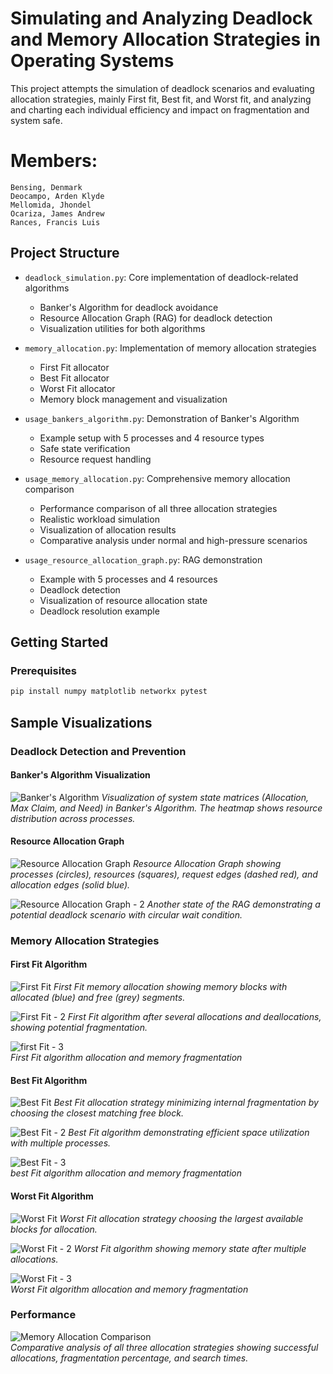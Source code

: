 # Simulating and Analyzing Deadlock and Memory Allocation Strategies in Operating Systems

  This project attempts the simulation of deadlock scenarios and evaluating allocation strategies, mainly First fit, Best fit, and Worst fit, and analyzing and charting each individual efficiency and impact on fragmentation and system safe.

# Members:
    Bensing, Denmark
    Deocampo, Arden Klyde
    Mellomida, Jhondel
    Ocariza, James Andrew
    Rances, Francis Luis

## Project Structure

- `deadlock_simulation.py`: Core implementation of deadlock-related algorithms
  - Banker's Algorithm for deadlock avoidance
  - Resource Allocation Graph (RAG) for deadlock detection
  - Visualization utilities for both algorithms

- `memory_allocation.py`: Implementation of memory allocation strategies
  - First Fit allocator
  - Best Fit allocator
  - Worst Fit allocator
  - Memory block management and visualization

- `usage_bankers_algorithm.py`: Demonstration of Banker's Algorithm
  - Example setup with 5 processes and 4 resource types
  - Safe state verification
  - Resource request handling

- `usage_memory_allocation.py`: Comprehensive memory allocation comparison
  - Performance comparison of all three allocation strategies
  - Realistic workload simulation
  - Visualization of allocation results
  - Comparative analysis under normal and high-pressure scenarios

- `usage_resource_allocation_graph.py`: RAG demonstration
  - Example with 5 processes and 4 resources
  - Deadlock detection
  - Visualization of resource allocation state
  - Deadlock resolution example

## Getting Started

### Prerequisites
```python
pip install numpy matplotlib networkx pytest
```

## Sample Visualizations

### Deadlock Detection and Prevention

#### Banker's Algorithm Visualization
![Banker's Algorithm](images/Bankers%20Algorithm.png)
*Visualization of system state matrices (Allocation, Max Claim, and Need) in Banker's Algorithm. The heatmap shows resource distribution across processes.*

#### Resource Allocation Graph
![Resource Allocation Graph](images/Resource%20Allocation%20Graph.png)
*Resource Allocation Graph showing processes (circles), resources (squares), request edges (dashed red), and allocation edges (solid blue).*

![Resource Allocation Graph - 2](images/Resource%20Allocation%20Graph%20-%202.png)
*Another state of the RAG demonstrating a potential deadlock scenario with circular wait condition.*

### Memory Allocation Strategies

#### First Fit Algorithm
![First Fit](images/memory%20allocation%20-%20first%20fit.png)
*First Fit memory allocation showing memory blocks with allocated (blue) and free (grey) segments.*

![First Fit - 2](images/memory%20allocation%20-%20first%20fit%20-%202.png)
*First Fit algorithm after several allocations and deallocations, showing potential fragmentation.*

![first Fit - 3](images/firstfit.png)<br>
*First Fit algorithm allocation and memory fragmentation*

#### Best Fit Algorithm
![Best Fit](images/memory%20allocation%20-%20best%20fit.png)
*Best Fit allocation strategy minimizing internal fragmentation by choosing the closest matching free block.*

![Best Fit - 2](images/memory%20allocation%20-%20best%20fit%20-%202.png)
*Best Fit algorithm demonstrating efficient space utilization with multiple processes.*

![Best Fit - 3](images/bestfit.png)<br>
*best Fit algorithm allocation and memory fragmentation*

#### Worst Fit Algorithm
![Worst Fit](images/memory%20allocation%20-%20worst%20fit.png)
*Worst Fit allocation strategy choosing the largest available blocks for allocation.*

![Worst Fit - 2](images/memory%20allocation%20-%20worst%20fit%20-%202.png)
*Worst Fit algorithm showing memory state after multiple allocations.*

![Worst Fit - 3](images/worst%20fit.png)<br>
*Worst Fit algorithm allocation and memory fragmentation*

### Performance
![Memory Allocation Comparison](images/process%20alo.png)<br>
*Comparative analysis of all three allocation strategies showing successful allocations, fragmentation percentage, and search times.*

